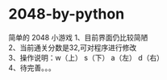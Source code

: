 # 2048-by-python
简单的 2048 小游戏
1、目前界面仍比较简陋  
2、当前通关分数是32,可对程序进行修改   
3、操作说明：w（上） s（下） a（左） d（右）  
4、待完善。。。  
